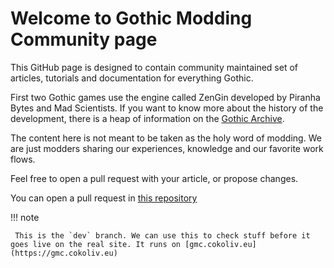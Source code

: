 # Welcome to Gothic Modding Community page

This GitHub page is designed to contain community maintained set of articles, tutorials and documentation for everything Gothic.

First two Gothic games use the engine called ZenGin developed by Piranha Bytes and Mad Scientists. If you want to know more about the history of the development, there is a heap of information on the [Gothic Archive](https://gothicarchive.org/).

The content here is not meant to be taken as the holy word of modding. We are just modders sharing our experiences, knowledge and our favorite work flows.

Feel free to open a pull request with your article, or propose changes.

You can open a pull request in [this repository](https://github.com/auronen/gmc/)

!!! note

     This is the `dev` branch. We can use this to check stuff before it goes live on the real site. It runs on [gmc.cokoliv.eu](https://gmc.cokoliv.eu)
